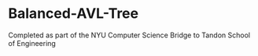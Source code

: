 # Balanced-AVL-Tree
Completed as part of the NYU Computer Science Bridge to Tandon School of Engineering 
